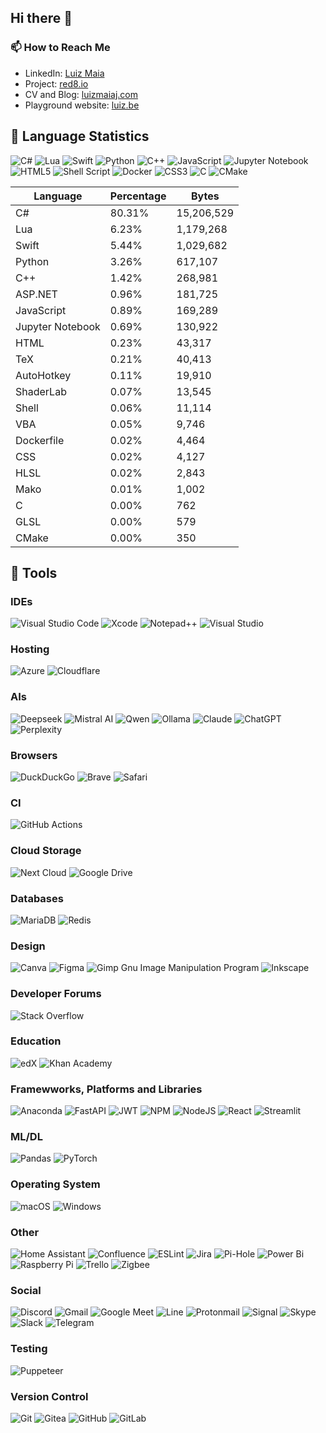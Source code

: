 ## Hi there 👋

### 📫 How to Reach Me

- LinkedIn: [Luiz Maia](https://www.linkedin.com/in/luizcarlosmaiajunior/)
- Project: [red8.io](https://red8.io)
- CV and Blog: [luizmaiaj.com](https://luizmaiaj.com)
- Playground website: [luiz.be](https://luiz.be)

<!-- START LANGUAGE STATS -->
## 🚀 Language Statistics

![C#](https://img.shields.io/badge/c%23-%23239120.svg?style=for-the-badge&logo=csharp&logoColor=white) ![Lua](https://img.shields.io/badge/lua-%232C2D72.svg?style=for-the-badge&logo=lua&logoColor=white) ![Swift](https://img.shields.io/badge/swift-F54A2A?style=for-the-badge&logo=swift&logoColor=white) ![Python](https://img.shields.io/badge/python-3670A0?style=for-the-badge&logo=python&logoColor=ffdd54) ![C++](https://img.shields.io/badge/c++-%2300599C.svg?style=for-the-badge&logo=c%2B%2B&logoColor=white) ![JavaScript](https://img.shields.io/badge/javascript-%23323330.svg?style=for-the-badge&logo=javascript&logoColor=%23F7DF1E) ![Jupyter Notebook](https://img.shields.io/badge/jupyter-%23FA0F00.svg?style=for-the-badge&logo=jupyter&logoColor=white) ![HTML5](https://img.shields.io/badge/html5-%23E34F26.svg?style=for-the-badge&logo=html5&logoColor=white) ![Shell Script](https://img.shields.io/badge/shell_script-%23121011.svg?style=for-the-badge&logo=gnu-bash&logoColor=white) ![Docker](https://img.shields.io/badge/docker-%230db7ed.svg?style=for-the-badge&logo=docker&logoColor=white) ![CSS3](https://img.shields.io/badge/css3-%231572B6.svg?style=for-the-badge&logo=css3&logoColor=white) ![C](https://img.shields.io/badge/c-%2300599C.svg?style=for-the-badge&logo=c&logoColor=white) ![CMake](https://img.shields.io/badge/CMake-%23008FBA.svg?style=for-the-badge&logo=cmake&logoColor=white)

| Language | Percentage | Bytes |
|----------|------------|-------|
| C# | 80.31% | 15,206,529 |
| Lua | 6.23% | 1,179,268 |
| Swift | 5.44% | 1,029,682 |
| Python | 3.26% | 617,107 |
| C++ | 1.42% | 268,981 |
| ASP.NET | 0.96% | 181,725 |
| JavaScript | 0.89% | 169,289 |
| Jupyter Notebook | 0.69% | 130,922 |
| HTML | 0.23% | 43,317 |
| TeX | 0.21% | 40,413 |
| AutoHotkey | 0.11% | 19,910 |
| ShaderLab | 0.07% | 13,545 |
| Shell | 0.06% | 11,114 |
| VBA | 0.05% | 9,746 |
| Dockerfile | 0.02% | 4,464 |
| CSS | 0.02% | 4,127 |
| HLSL | 0.02% | 2,843 |
| Mako | 0.01% | 1,002 |
| C | 0.00% | 762 |
| GLSL | 0.00% | 579 |
| CMake | 0.00% | 350 |

<!-- END LANGUAGE STATS -->

## 🔧 Tools
### IDEs
![Visual Studio Code](https://img.shields.io/badge/Visual%20Studio%20Code-0078d7.svg?style=for-the-badge&logo=visual-studio-code&logoColor=white) ![Xcode](https://img.shields.io/badge/Xcode-007ACC?style=for-the-badge&logo=Xcode&logoColor=white) ![Notepad++](https://img.shields.io/badge/Notepad++-90E59A.svg?style=for-the-badge&logo=notepad%2b%2b&logoColor=black) ![Visual Studio](https://img.shields.io/badge/Visual%20Studio-5C2D91.svg?style=for-the-badge&logo=visual-studio&logoColor=white)

### Hosting
![Azure](https://img.shields.io/badge/azure-%230072C6.svg?style=for-the-badge&logo=microsoftazure&logoColor=white) ![Cloudflare](https://img.shields.io/badge/Cloudflare-F38020?style=for-the-badge&logo=Cloudflare&logoColor=white)


### AIs
![Deepseek](https://img.shields.io/badge/Deepseek-000000?style=for-the-badge&logoColor=white) 
![Mistral AI](https://img.shields.io/badge/Mistral_AI-5540C7?style=for-the-badge&logoColor=white) 
![Qwen](https://img.shields.io/badge/Qwen-FF6B6B?style=for-the-badge&logoColor=white) 
![Ollama](https://img.shields.io/badge/Ollama-FF1B2D?style=for-the-badge&logoColor=white) 
![Claude](https://img.shields.io/badge/Claude-000000?style=for-the-badge&logo=anthropic&logoColor=white)
![ChatGPT](https://img.shields.io/badge/chatGPT-74aa9c?style=for-the-badge&logo=openai&logoColor=white) ![Perplexity](https://img.shields.io/badge/perplexity-000000?style=for-the-badge&logo=perplexity&logoColor=088F8F)

### Browsers
![DuckDuckGo](https://img.shields.io/badge/duckduckgo-de5833?style=for-the-badge&logo=duckduckgo&logoColor=white) ![Brave](https://img.shields.io/badge/Brave-FB542B?style=for-the-badge&logo=Brave&logoColor=white) ![Safari](https://img.shields.io/badge/Safari-000000?style=for-the-badge&logo=Safari&logoColor=white)

### CI
![GitHub Actions](https://img.shields.io/badge/github%20actions-%232671E5.svg?style=for-the-badge&logo=githubactions&logoColor=white)

### Cloud Storage
![Next Cloud](https://img.shields.io/badge/Next%20Cloud-0B94DE?style=for-the-badge&logo=nextcloud&logoColor=white) ![Google Drive](https://img.shields.io/badge/Google%20Drive-4285F4?style=for-the-badge&logo=googledrive&logoColor=white)

### Databases
![MariaDB](https://img.shields.io/badge/MariaDB-003545?style=for-the-badge&logo=mariadb&logoColor=white) ![Redis](https://img.shields.io/badge/redis-%23DD0031.svg?style=for-the-badge&logo=redis&logoColor=white)

### Design
![Canva](https://img.shields.io/badge/Canva-%2300C4CC.svg?style=for-the-badge&logo=Canva&logoColor=white) ![Figma](https://img.shields.io/badge/figma-%23F24E1E.svg?style=for-the-badge&logo=figma&logoColor=white) ![Gimp Gnu Image Manipulation Program](https://img.shields.io/badge/Gimp-657D8B?style=for-the-badge&logo=gimp&logoColor=FFFFFF) ![Inkscape](https://img.shields.io/badge/Inkscape-e0e0e0?style=for-the-badge&logo=inkscape&logoColor=080A13)

### Developer Forums
![Stack Overflow](https://img.shields.io/badge/-Stackoverflow-FE7A16?style=for-the-badge&logo=stack-overflow&logoColor=white)

### Education
![edX](https://img.shields.io/badge/edX-%2302262B.svg?style=for-the-badge&logo=edX&logoColor=white) ![Khan Academy](https://img.shields.io/badge/KhanAcademy-%2314BF96.svg?style=for-the-badge&logo=KhanAcademy&logoColor=white)

### Framewworks, Platforms and Libraries
![Anaconda](https://img.shields.io/badge/Anaconda-%2344A833.svg?style=for-the-badge&logo=anaconda&logoColor=white) ![FastAPI](https://img.shields.io/badge/FastAPI-005571?style=for-the-badge&logo=fastapi) ![JWT](https://img.shields.io/badge/JWT-black?style=for-the-badge&logo=JSON%20web%20tokens) ![NPM](https://img.shields.io/badge/NPM-%23CB3837.svg?style=for-the-badge&logo=npm&logoColor=white) ![NodeJS](https://img.shields.io/badge/node.js-6DA55F?style=for-the-badge&logo=node.js&logoColor=white) ![React](https://img.shields.io/badge/react-%2320232a.svg?style=for-the-badge&logo=react&logoColor=%2361DAFB) ![Streamlit](https://img.shields.io/badge/Streamlit-%23FE4B4B.svg?style=for-the-badge&logo=streamlit&logoColor=white)

### ML/DL
![Pandas](https://img.shields.io/badge/pandas-%23150458.svg?style=for-the-badge&logo=pandas&logoColor=white) ![PyTorch](https://img.shields.io/badge/PyTorch-%23EE4C2C.svg?style=for-the-badge&logo=PyTorch&logoColor=white)

### Operating System
![macOS](https://img.shields.io/badge/mac%20os-000000?style=for-the-badge&logo=macos&logoColor=F0F0F0) ![Windows](https://img.shields.io/badge/Windows-0078D6?style=for-the-badge&logo=windows&logoColor=white)

### Other
![Home Assistant](https://img.shields.io/badge/home%20assistant-%2341BDF5.svg?style=for-the-badge&logo=home-assistant&logoColor=white) ![Confluence](https://img.shields.io/badge/confluence-%23172BF4.svg?style=for-the-badge&logo=confluence&logoColor=white) ![ESLint](https://img.shields.io/badge/ESLint-4B3263?style=for-the-badge&logo=eslint&logoColor=white) ![Jira](https://img.shields.io/badge/jira-%230A0FFF.svg?style=for-the-badge&logo=jira&logoColor=white) ![Pi-Hole](https://img.shields.io/badge/pihole-%2396060C.svg?style=for-the-badge&logo=pi-hole&logoColor=white) ![Power Bi](https://img.shields.io/badge/power_bi-F2C811?style=for-the-badge&logo=powerbi&logoColor=black) ![Raspberry Pi](https://img.shields.io/badge/-Raspberry_Pi-C51A4A?style=for-the-badge&logo=Raspberry-Pi) ![Trello](https://img.shields.io/badge/Trello-%23026AA7.svg?style=for-the-badge&logo=Trello&logoColor=white) ![Zigbee](https://img.shields.io/badge/zigbee-%23EB0443.svg?style=for-the-badge&logo=zigbee&logoColor=white)

### Social
![Discord](https://img.shields.io/badge/Discord-%235865F2.svg?style=for-the-badge&logo=discord&logoColor=white) ![Gmail](https://img.shields.io/badge/Gmail-D14836?style=for-the-badge&logo=gmail&logoColor=white) ![Google Meet](https://img.shields.io/badge/Google%20Meet-00897B?style=for-the-badge&logo=google-meet&logoColor=white) ![Line](https://img.shields.io/badge/Line-00C300?style=for-the-badge&logo=line&logoColor=white) ![Protonmail](https://img.shields.io/badge/ProtonMail-8B89CC?style=for-the-badge&logo=protonmail&logoColor=white) ![Signal](https://img.shields.io/badge/Signal-%23039BE5.svg?style=for-the-badge&logo=Signal&logoColor=white) ![Skype](https://img.shields.io/badge/Skype-%2300AFF0.svg?style=for-the-badge&logo=Skype&logoColor=white) ![Slack](https://img.shields.io/badge/Slack-4A154B?style=for-the-badge&logo=slack&logoColor=white) ![Telegram](https://img.shields.io/badge/Telegram-2CA5E0?style=for-the-badge&logo=telegram&logoColor=white)

### Testing
![Puppeteer](https://img.shields.io/badge/Puppeteer-white.svg?style=for-the-badge&logo=Puppeteer&logoColor=black)

### Version Control
![Git](https://img.shields.io/badge/git-%23F05033.svg?style=for-the-badge&logo=git&logoColor=white) ![Gitea](https://img.shields.io/badge/Gitea-34495E?style=for-the-badge&logo=gitea&logoColor=5D9425) ![GitHub](https://img.shields.io/badge/github-%23121011.svg?style=for-the-badge&logo=github&logoColor=white) ![GitLab](https://img.shields.io/badge/gitlab-%23181717.svg?style=for-the-badge&logo=gitlab&logoColor=white)
